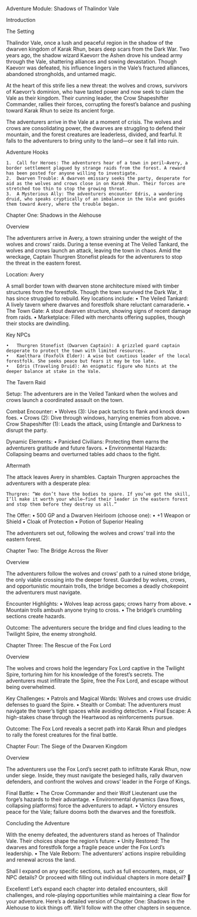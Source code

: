 Adventure Module: Shadows of Thalindor Vale

Introduction

The Setting

Thalindor Vale, once a lush and peaceful region in the shadow of the dwarven kingdom of Karak Rhun, bears deep scars from the Dark War. Two years ago, the shadow wizard Kaevorr the Ashen drove his undead army through the Vale, shattering alliances and sowing devastation. Though Kaevorr was defeated, his influence lingers in the Vale’s fractured alliances, abandoned strongholds, and untamed magic.

At the heart of this strife lies a new threat: the wolves and crows, survivors of Kaevorr’s dominion, who have tasted power and now seek to claim the Vale as their kingdom. Their cunning leader, the Crow Shapeshifter Commander, rallies their forces, corrupting the forest’s balance and pushing toward Karak Rhun to seize its ancient forge.

The adventurers arrive in the Vale at a moment of crisis. The wolves and crows are consolidating power, the dwarves are struggling to defend their mountain, and the forest creatures are leaderless, divided, and fearful. It falls to the adventurers to bring unity to the land—or see it fall into ruin.

Adventure Hooks

	1.	Call for Heroes: The adventurers hear of a town in peril—Avery, a border settlement plagued by strange raids from the forest. A reward has been posted for anyone willing to investigate.
	2.	Dwarven Trouble: A dwarven emissary seeks the party, desperate for aid as the wolves and crows close in on Karak Rhun. Their forces are stretched too thin to stop the growing threat.
	3.	A Mysterious Ally: The adventurers encounter Edris, a wandering druid, who speaks cryptically of an imbalance in the Vale and guides them toward Avery, where the trouble began.

Chapter One: Shadows in the Alehouse

Overview

The adventurers arrive in Avery, a town straining under the weight of the wolves and crows’ raids. During a tense evening at The Veiled Tankard, the wolves and crows launch an attack, leaving the town in chaos. Amid the wreckage, Captain Thurgren Stonefist pleads for the adventurers to stop the threat in the eastern forest.

Location: Avery

A small border town with dwarven stone architecture mixed with timber structures from the forestfolk. Though the town survived the Dark War, it has since struggled to rebuild. Key locations include:
	•	The Veiled Tankard: A lively tavern where dwarves and forestfolk share reluctant camaraderie.
	•	The Town Gate: A stout dwarven structure, showing signs of recent damage from raids.
	•	Marketplace: Filled with merchants offering supplies, though their stocks are dwindling.

Key NPCs

	•	Thurgren Stonefist (Dwarven Captain): A grizzled guard captain desperate to protect the town with limited resources.
	•	Kaelthara (Foxfolk Elder): A wise but cautious leader of the local forestfolk. She seeks peace but fears it may be too late.
	•	Edris (Traveling Druid): An enigmatic figure who hints at the deeper balance at stake in the Vale.

The Tavern Raid

Setup:
The adventurers are in the Veiled Tankard when the wolves and crows launch a coordinated assault on the town.

Combat Encounter:
	•	Wolves (3): Use pack tactics to flank and knock down foes.
	•	Crows (2): Dive through windows, harrying enemies from above.
	•	Crow Shapeshifter (1): Leads the attack, using Entangle and Darkness to disrupt the party.

Dynamic Elements:
	•	Panicked Civilians: Protecting them earns the adventurers gratitude and future favors.
	•	Environmental Hazards: Collapsing beams and overturned tables add chaos to the fight.

Aftermath

The attack leaves Avery in shambles. Captain Thurgren approaches the adventurers with a desperate plea:

	Thurgren: “We don’t have the bodies to spare. If you’ve got the skill, I’ll make it worth your while—find their leader in the eastern forest and stop them before they destroy us all.”

The Offer:
	•	500 GP and a Dwarven Heirloom (choose one):
	•	+1 Weapon or Shield
	•	Cloak of Protection
	•	Potion of Superior Healing

The adventurers set out, following the wolves and crows’ trail into the eastern forest.

Chapter Two: The Bridge Across the River

Overview

The adventurers follow the wolves and crows’ path to a ruined stone bridge, the only viable crossing into the deeper forest. Guarded by wolves, crows, and opportunistic mountain trolls, the bridge becomes a deadly chokepoint the adventurers must navigate.

Encounter Highlights:
	•	Wolves leap across gaps; crows harry from above.
	•	Mountain trolls ambush anyone trying to cross.
	•	The bridge’s crumbling sections create hazards.

Outcome:
The adventurers secure the bridge and find clues leading to the Twilight Spire, the enemy stronghold.

Chapter Three: The Rescue of the Fox Lord

Overview

The wolves and crows hold the legendary Fox Lord captive in the Twilight Spire, torturing him for his knowledge of the forest’s secrets. The adventurers must infiltrate the Spire, free the Fox Lord, and escape without being overwhelmed.

Key Challenges:
	•	Patrols and Magical Wards: Wolves and crows use druidic defenses to guard the Spire.
	•	Stealth or Combat: The adventurers must navigate the tower’s tight spaces while avoiding detection.
	•	Final Escape: A high-stakes chase through the Heartwood as reinforcements pursue.

Outcome:
The Fox Lord reveals a secret path into Karak Rhun and pledges to rally the forest creatures for the final battle.

Chapter Four: The Siege of the Dwarven Kingdom

Overview

The adventurers use the Fox Lord’s secret path to infiltrate Karak Rhun, now under siege. Inside, they must navigate the besieged halls, rally dwarven defenders, and confront the wolves and crows’ leader in the Forge of Kings.

Final Battle:
	•	The Crow Commander and their Wolf Lieutenant use the forge’s hazards to their advantage.
	•	Environmental dynamics (lava flows, collapsing platforms) force the adventurers to adapt.
	•	Victory ensures peace for the Vale; failure dooms both the dwarves and the forestfolk.

Concluding the Adventure

With the enemy defeated, the adventurers stand as heroes of Thalindor Vale. Their choices shape the region’s future:
	•	Unity Restored: The dwarves and forestfolk forge a fragile peace under the Fox Lord’s leadership.
	•	The Vale Reborn: The adventurers’ actions inspire rebuilding and renewal across the land.

Shall I expand on any specific sections, such as full encounters, maps, or NPC details? Or proceed with filling out individual chapters in more detail? 🌟

Excellent! Let’s expand each chapter into detailed encounters, skill challenges, and role-playing opportunities while maintaining a clear flow for your adventure. Here’s a detailed version of Chapter One: Shadows in the Alehouse to kick things off. We’ll follow with the other chapters in sequence.